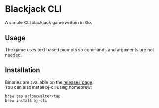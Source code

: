# Blackjack CLI

A simple CLI blackjack game written in Go.

## Usage

The game uses text based prompts so commands and arguments are not needed.

## Installation

Binaries are available on the [releases page](https://github.com/arlomcwalter/bj-cli/releases/latest).    
You can also install bj-cli using homebrew:

```
brew tap arlomcwalter/tap
brew install bj-cli
```
